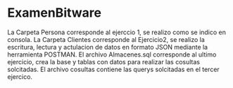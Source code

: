 # ExamenBitware
La Carpeta Persona corresponde al ejerccio 1, se realizo como se indico en consola.
La Carpeta Clientes corresponde al Ejercicio2, se realizo la escritura, lectura y actulacion de datos en formato JSON mediante la herramienta POSTMAN.
El archivo Almacenes.sql corresponde al ultimo ejercicio, crea la base y tablas con datos para realizar las cosultas solcitadas.
El archivo cosultas contiene las querys solcitadas en el tercer ejercico.
